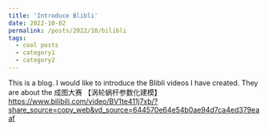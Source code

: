 ```yaml
---
title: 'Introduce Blibli'
date: 2022-10-02
permalink: /posts/2022/10/bilibli
tags:
  - cool posts
  - category1
  - category2
---
```


This is a blog.
I would like to introduce the Blibli videos I have created.
They are about the 成图大赛
【涡轮蜗杆参数化建模】 https://www.bilibili.com/video/BV1te411j7xb/?share_source=copy_web&vd_source=644570e64e54b0ae94d7ca4ed379eaaf
